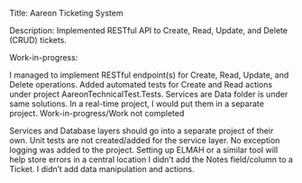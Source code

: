 Title: Aareon Ticketing System

Description: Implemented RESTful API to Create, Read, Update, and Delete (CRUD) tickets.

Work-in-progress:

I managed to implement RESTful endpoint(s) for Create, Read, Update, and Delete operations. Added automated tests for Create and Read actions under project AareonTechnicalTest.Tests. Services are Data folder is under same solutions. In a real-time project, I would put them in a separate project.
Work-in-progress/Work not completed

Services and Database layers should go into a separate project of their own.
Unit tests are not created/added for the service layer.
No exception logging was added to the project. Setting up ELMAH or a similar tool will help store errors in a central location
I didn’t add the Notes field/column to a Ticket.
I didn’t add data manipulation and actions.
